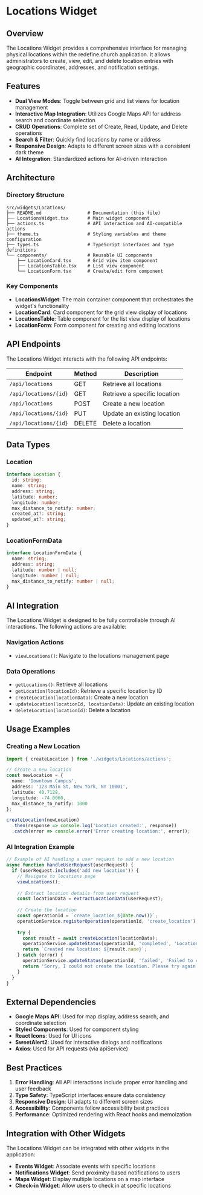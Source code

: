 # Locations Widget

## Overview

The Locations Widget provides a comprehensive interface for managing physical locations within the redefine.church application. It allows administrators to create, view, edit, and delete location entries with geographic coordinates, addresses, and notification settings.

## Features

- **Dual View Modes**: Toggle between grid and list views for location management
- **Interactive Map Integration**: Utilizes Google Maps API for address search and coordinate selection
- **CRUD Operations**: Complete set of Create, Read, Update, and Delete operations
- **Search & Filter**: Quickly find locations by name or address
- **Responsive Design**: Adapts to different screen sizes with a consistent dark theme
- **AI Integration**: Standardized actions for AI-driven interaction

## Architecture

### Directory Structure

```
src/widgets/Locations/
├── README.md                 # Documentation (this file)
├── LocationsWidget.tsx       # Main widget component
├── actions.ts                # API interaction and AI-compatible actions
├── theme.ts                  # Styling variables and theme configuration
├── types.ts                  # TypeScript interfaces and type definitions
└── components/               # Reusable UI components
    ├── LocationCard.tsx      # Grid view item component
    ├── LocationsTable.tsx    # List view component
    └── LocationForm.tsx      # Create/edit form component
```

### Key Components

- **LocationsWidget**: The main container component that orchestrates the widget's functionality
- **LocationCard**: Card component for the grid view display of locations
- **LocationsTable**: Table component for the list view display of locations
- **LocationForm**: Form component for creating and editing locations

## API Endpoints

The Locations Widget interacts with the following API endpoints:

| Endpoint | Method | Description |
|----------|--------|-------------|
| `/api/locations` | GET | Retrieve all locations |
| `/api/locations/{id}` | GET | Retrieve a specific location |
| `/api/locations` | POST | Create a new location |
| `/api/locations/{id}` | PUT | Update an existing location |
| `/api/locations/{id}` | DELETE | Delete a location |

## Data Types

### Location

```typescript
interface Location {
  id: string;
  name: string;
  address: string;
  latitude: number;
  longitude: number;
  max_distance_to_notify: number;
  created_at?: string;
  updated_at?: string;
}
```

### LocationFormData

```typescript
interface LocationFormData {
  name: string;
  address: string;
  latitude: number | null;
  longitude: number | null;
  max_distance_to_notify: number | null;
}
```

## AI Integration

The Locations Widget is designed to be fully controllable through AI interactions. The following actions are available:

### Navigation Actions

- `viewLocations()`: Navigate to the locations management page

### Data Operations

- `getLocations()`: Retrieve all locations
- `getLocation(locationId)`: Retrieve a specific location by ID
- `createLocation(locationData)`: Create a new location
- `updateLocation(locationId, locationData)`: Update an existing location
- `deleteLocation(locationId)`: Delete a location

## Usage Examples

### Creating a New Location

```typescript
import { createLocation } from './widgets/Locations/actions';

// Create a new location
const newLocation = {
  name: 'Downtown Campus',
  address: '123 Main St, New York, NY 10001',
  latitude: 40.7128,
  longitude: -74.0060,
  max_distance_to_notify: 1000
};

createLocation(newLocation)
  .then(response => console.log('Location created:', response))
  .catch(error => console.error('Error creating location:', error));
```

### AI Integration Example

```typescript
// Example of AI handling a user request to add a new location
async function handleUserRequest(userRequest) {
  if (userRequest.includes('add new location')) {
    // Navigate to locations page
    viewLocations();
    
    // Extract location details from user request
    const locationData = extractLocationData(userRequest);
    
    // Create the location
    const operationId = `create_location_${Date.now()}`;
    operationService.registerOperation(operationId, 'create_location');
    
    try {
      const result = await createLocation(locationData);
      operationService.updateStatus(operationId, 'completed', 'Location created successfully');
      return `Created new location: ${result.name}`;
    } catch (error) {
      operationService.updateStatus(operationId, 'failed', 'Failed to create location');
      return 'Sorry, I could not create the location. Please try again.';
    }
  }
}
```

## External Dependencies

- **Google Maps API**: Used for map display, address search, and coordinate selection
- **Styled Components**: Used for component styling
- **React Icons**: Used for UI icons
- **SweetAlert2**: Used for interactive dialogs and notifications
- **Axios**: Used for API requests (via apiService)

## Best Practices

1. **Error Handling**: All API interactions include proper error handling and user feedback
2. **Type Safety**: TypeScript interfaces ensure data consistency
3. **Responsive Design**: UI adapts to different screen sizes
4. **Accessibility**: Components follow accessibility best practices
5. **Performance**: Optimized rendering with React hooks and memoization

## Integration with Other Widgets

The Locations Widget can be integrated with other widgets in the application:

- **Events Widget**: Associate events with specific locations
- **Notifications Widget**: Send proximity-based notifications to users
- **Maps Widget**: Display multiple locations on a map interface
- **Check-in Widget**: Allow users to check in at specific locations
